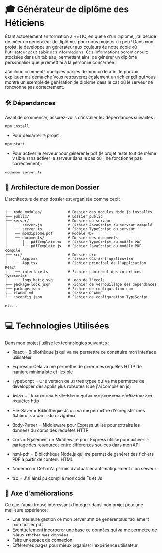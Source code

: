 # 🎓 Générateur de diplôme des Héticiens 

Étant actuellement en formation à HETIC, en quête d'un diplôme, j'ai décidé de créer un générateur de diplômes pour nous projeter un peu ! Dans mon projet, je développe un générateur aux couleurs de notre école où l'utilisateur peut saisir des informations. Ces informations seront ensuite stockées dans un tableau, permettant ainsi de générer un diplôme personnalisé que je remettrai à la personne concernée !


J'ai donc commenté quelques parties de mon code afin de pouvoir expliquer ma démarche 
Vous retrouverez également un fichier pdf qui vous montre un exemple de génération de diplôme dans le cas où le serveur ne fonctionne pas correctement.

## 🛠️ Dépendances

Avant de commencer, assurez-vous d'installer les dépendances suivantes :

```
npm install
```
- Pour démarrer le projet :
```
npm start
```

- Pour activer le serveur pour générer le pdf (le projet reste tout de même visible sans activer le serveur dans le cas où il ne fonctionne pas correctement):
```
nodemon server.ts
```

## 📂 Architecture de mon Dossier

L'architecture de mon dossier est organisée comme ceci :

```

├── node_modules/            # Dossier des modules Node.js installés
├── public/                  # Dossier public
├── server/                  # Dossier du serveur
│   ├── server.js            # Fichier JavaScript du serveur compilé
│   ├── server.ts            # Fichier TypeScript du serveur
│   ├── mondiplome.pdf       # Modèle PDF
│   └── documents/           # Dossier des documents
│       ├── pdfTemplate.ts   # Fichier TypeScript du modèle PDF
│       └── pdfTemplate.js   # Fichier JavaScript du modèle PDF compilé
├── src/                     # Dossier src
│   ├── App.css              # Fichier CSS de l'application
│   ├── App.tsx              # Fichier principal de l'application React
│   ├── interface.ts         # Fichier contenant des interfaces TypeScript
│   └── logo_hetic.svg       # Logo de l'école
├── package-lock.json        # Fichier de verrouillage des dépendances
├── package.json             # Fichier de configuration npm
├── README.md                # Fichier README
└── tsconfig.json            # Fichier de configuration TypeScript

etc...

```

# 💻 Technologies Utilisées

Dans mon projet j'utilise les technologies suivantes :

- React = Bibliothèque js qui va me permettre de construire mon interface utilisateur 

- Express = Cela va me permettre de gérer mes requêtes HTTP de manière minimaliste et flexible

- TypeScript = Une version de Js très typée qui va me permettre de développer des applis plus robsutes (que j'ai compilé en js)

- Axios = Là aussi une bibliothèque qui va me permettre d'effectuer des requêtes http

- File-Saver = Bibliothèque Js qui va me permettre d'enregister mes fichiers ts à partir du navigateur

- Body-Parser =  Middleware pour Express utilisé pour extraire les données du corps des requêtes HTTP

- Cors = Egalement un Middleware pour Express utilisé pour activer le partage des ressources entre différentes sources dans mon API

- html-pdf = Bibliothèque Node.js qui me permet de générer des fichiers PDF à partir de contenu HTML



- Nodemon = Cela m'a permis d'actualiser automatiquement mon serveur

- tsc = J'ai ainsi pu compilé mon code Ts et Js


## 🌟 Axe d'améliorations 

Ce que j'aurai trouvé intéressant d'intégrer dans mon projet pour une meilleure expérience: 

- Une meilleure gestion de mon server afin de générer plus facilement mon fichier pdf 
- Eventuellement incorporer une base de données qui va me permettre de mieux stocker mes données 
- Faire un espace de connexion 
- Différentes pages pour mieux organiser l'expérience utilisateur 

